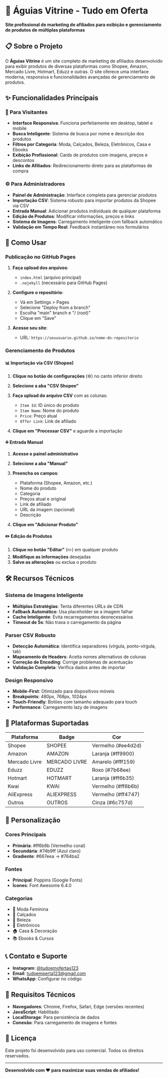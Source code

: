 # 🦅 Águias Vitrine - Tudo em Oferta

**Site profissional de marketing de afiliados para exibição e gerenciamento de produtos de múltiplas plataformas**

## 📋 Sobre o Projeto

O **Águias Vitrine** é um site completo de marketing de afiliados desenvolvido para exibir produtos de diversas plataformas como Shopee, Amazon, Mercado Livre, Hotmart, Eduzz e outras. O site oferece uma interface moderna, responsiva e funcionalidades avançadas de gerenciamento de produtos.

## ✨ Funcionalidades Principais

### 🎯 Para Visitantes
- **Interface Responsiva**: Funciona perfeitamente em desktop, tablet e mobile
- **Busca Inteligente**: Sistema de busca por nome e descrição dos produtos
- **Filtros por Categoria**: Moda, Calçados, Beleza, Eletrônicos, Casa e Ebooks
- **Exibição Profissional**: Cards de produtos com imagens, preços e descontos
- **Links de Afiliados**: Redirecionamento direto para as plataformas de compra

### ⚙️ Para Administradores
- **Painel de Administração**: Interface completa para gerenciar produtos
- **Importação CSV**: Sistema robusto para importar produtos da Shopee via CSV
- **Entrada Manual**: Adicionar produtos individuais de qualquer plataforma
- **Edição de Produtos**: Modificar informações, preços e links
- **Sistema de Imagens**: Carregamento inteligente com fallback automático
- **Validação em Tempo Real**: Feedback instantâneo nos formulários

## 🚀 Como Usar

### Publicação no GitHub Pages

1. **Faça upload dos arquivos**:
   - `index.html` (arquivo principal)
   - `.nojekyll` (necessário para GitHub Pages)

2. **Configure o repositório**:
   - Vá em Settings > Pages
   - Selecione "Deploy from a branch"
   - Escolha "main" branch e "/ (root)"
   - Clique em "Save"

3. **Acesse seu site**:
   - URL: `https://seuusuario.github.io/nome-do-repositorio`

### Gerenciamento de Produtos

#### 📊 Importação via CSV (Shopee)

1. **Clique no botão de configurações** (⚙️) no canto inferior direito
2. **Selecione a aba "CSV Shopee"**
3. **Faça upload do arquivo CSV** com as colunas:
   - `Item Id`: ID único do produto
   - `Item Name`: Nome do produto
   - `Price`: Preço atual
   - `Offer Link`: Link de afiliado

4. **Clique em "Processar CSV"** e aguarde a importação

#### ➕ Entrada Manual

1. **Acesse o painel administrativo**
2. **Selecione a aba "Manual"**
3. **Preencha os campos**:
   - Plataforma (Shopee, Amazon, etc.)
   - Nome do produto
   - Categoria
   - Preços atual e original
   - Link de afiliado
   - URL da imagem (opcional)
   - Descrição

4. **Clique em "Adicionar Produto"**

#### ✏️ Edição de Produtos

1. **Clique no botão "Editar"** (✏️) em qualquer produto
2. **Modifique as informações** desejadas
3. **Salve as alterações** ou exclua o produto

## 🛠️ Recursos Técnicos

### Sistema de Imagens Inteligente
- **Múltiplas Estratégias**: Tenta diferentes URLs de CDN
- **Fallback Automático**: Usa placeholder se a imagem falhar
- **Cache Inteligente**: Evita recarregamentos desnecessários
- **Timeout de 5s**: Não trava o carregamento da página

### Parser CSV Robusto
- **Detecção Automática**: Identifica separadores (vírgula, ponto-vírgula, tab)
- **Mapeamento de Headers**: Aceita nomes alternativos de colunas
- **Correção de Encoding**: Corrige problemas de acentuação
- **Validação Completa**: Verifica dados antes de importar

### Design Responsivo
- **Mobile-First**: Otimizado para dispositivos móveis
- **Breakpoints**: 480px, 768px, 1024px
- **Touch-Friendly**: Botões com tamanho adequado para touch
- **Performance**: Carregamento lazy de imagens

## 📱 Plataformas Suportadas

| Plataforma | Badge | Cor |
|------------|-------|-----|
| Shopee | SHOPEE | Vermelho (#ee4d2d) |
| Amazon | AMAZON | Laranja (#ff9900) |
| Mercado Livre | MERCADO LIVRE | Amarelo (#fff159) |
| Eduzz | EDUZZ | Roxo (#7b68ee) |
| Hotmart | HOTMART | Laranja (#ff6b35) |
| Kwai | KWAI | Vermelho (#ff6b6b) |
| AliExpress | ALIEXPRESS | Vermelho (#ff4747) |
| Outros | OUTROS | Cinza (#6c757d) |

## 🎨 Personalização

### Cores Principais
- **Primária**: #ff6b6b (Vermelho coral)
- **Secundária**: #74b9ff (Azul claro)
- **Gradiente**: #667eea → #764ba2

### Fontes
- **Principal**: Poppins (Google Fonts)
- **Ícones**: Font Awesome 6.4.0

### Categorias
- 👗 Moda Feminina
- 👠 Calçados
- 💄 Beleza
- 📱 Eletrônicos
- 🏠 Casa & Decoração
- 📚 Ebooks & Cursos

## 📞 Contato e Suporte

- **Instagram**: [@tudoemofertas123](https://instagram.com/tudoemofertas123)
- **Email**: tudoemperta123@gmail.com
- **WhatsApp**: Configurar no código

## 🔧 Requisitos Técnicos

- **Navegadores**: Chrome, Firefox, Safari, Edge (versões recentes)
- **JavaScript**: Habilitado
- **LocalStorage**: Para persistência de dados
- **Conexão**: Para carregamento de imagens e fontes

## 📄 Licença

Este projeto foi desenvolvido para uso comercial. Todos os direitos reservados.

---

**Desenvolvido com ❤️ para maximizar suas vendas de afiliados!**
